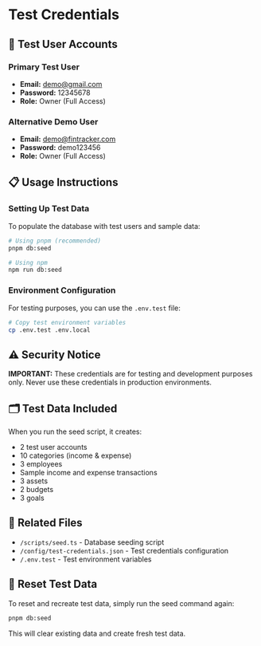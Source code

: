 # Test Credentials

## 🔐 Test User Accounts

### Primary Test User
- **Email:** demo@gmail.com
- **Password:** 12345678
- **Role:** Owner (Full Access)

### Alternative Demo User
- **Email:** demo@fintracker.com
- **Password:** demo123456
- **Role:** Owner (Full Access)

## 📋 Usage Instructions

### Setting Up Test Data

To populate the database with test users and sample data:

```bash
# Using pnpm (recommended)
pnpm db:seed

# Using npm
npm run db:seed
```

### Environment Configuration

For testing purposes, you can use the `.env.test` file:

```bash
# Copy test environment variables
cp .env.test .env.local
```

## ⚠️ Security Notice

**IMPORTANT:** These credentials are for testing and development purposes only. Never use these credentials in production environments.

## 🗂️ Test Data Included

When you run the seed script, it creates:
- 2 test user accounts
- 10 categories (income & expense)
- 3 employees
- Sample income and expense transactions
- 3 assets
- 2 budgets
- 3 goals

## 📁 Related Files

- `/scripts/seed.ts` - Database seeding script
- `/config/test-credentials.json` - Test credentials configuration
- `/.env.test` - Test environment variables

## 🔄 Reset Test Data

To reset and recreate test data, simply run the seed command again:

```bash
pnpm db:seed
```

This will clear existing data and create fresh test data.